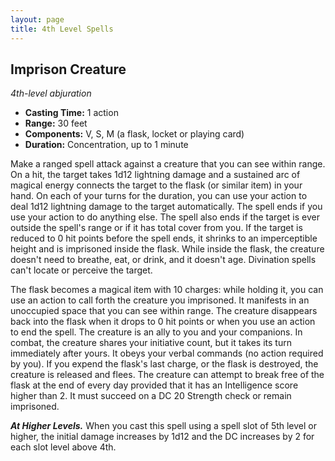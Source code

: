 ```yaml
---
layout: page
title: 4th Level Spells
---
```


## **Imprison Creature**

*4th-level abjuration*

- **Casting Time:** 1 action
- **Range:** 30 feet
- **Components:** V, S, M (a flask, locket or playing card)
- **Duration:** Concentration, up to 1 minute

Make a ranged spell attack against a creature that you can see within range. On a hit, the target takes 1d12 lightning damage and a sustained arc of magical energy connects the target to the flask (or similar item) in your hand. On each of your turns for the duration, you can use your action to deal 1d12 lightning damage to the target automatically. The spell ends if you use your action to do anything else. The spell also ends if the target is ever outside the spell's range or if it has total cover from you. If the target is reduced to 0 hit points before the spell ends, it shrinks to an imperceptible height and is imprisoned inside the flask. While inside the flask, the creature doesn't need to breathe, eat, or drink, and it doesn't age. Divination spells can't locate or perceive the target.

The flask becomes a magical item with 10 charges: while holding it, you can use an action to call forth the creature you imprisoned. It manifests in an unoccupied space that you can see within range. The creature disappears back into the flask when it drops to 0 hit points or when you use an action to end the spell. The creature is an ally to you and your companions. In combat, the creature shares your initiative count, but it takes its turn immediately after yours. It obeys your verbal commands (no action required by you). If you expend the flask's last charge, or the flask is destroyed, the creature is released and flees. The creature can attempt to break free of the flask at the end of every day provided that it has an Intelligence score higher than 2. It must succeed on a DC 20 Strength check or remain imprisoned.

***At Higher Levels.*** When you cast this spell using a spell slot of 5th level or higher, the initial damage increases by 1d12 and the DC increases by 2 for each slot level above 4th.
